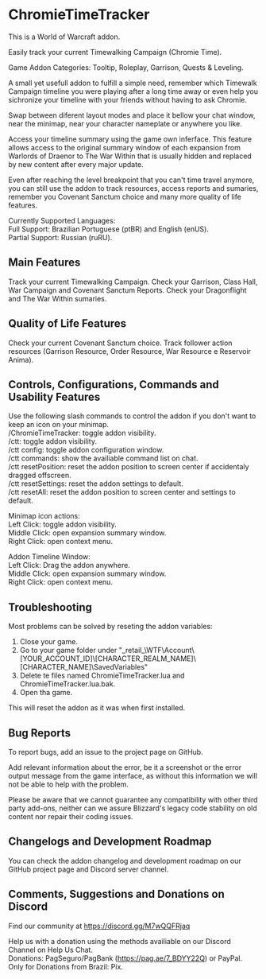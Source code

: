 # ChromieTimeTracker

This is a World of Warcraft addon.

Easily track your current Timewalking Campaign (Chromie Time).  

Game Addon Categories: Tooltip, Roleplay, Garrison, Quests & Leveling.  

A small yet usefull addon to fulfill a simple need, remember which Timewalk Campaign timeline you were playing after a long time away or even help you sichronize your timeline with your friends without having to ask Chromie.  

Swap between diferent layout modes and place it bellow your chat window, near the minimap, near your character nameplate or anywhere you like.  

Access your timeline summary using the game own inferface. This feature allows access to the original summary window of each expansion from Warlords of Draenor to The War Within that is usually hidden and replaced by new content after every major update.  

Even after reaching the level breakpoint that you can't time travel anymore, you can still use the addon to track resources, access reports and sumaries, remember you Covenant Sanctum choice and many more quality of life features.

Currently Supported Languages:   
Full Support: Brazilian Portuguese (ptBR) and English (enUS).  
Partial Support: Russian (ruRU).  

## Main Features
Track your current Timewalking Campaign.
Check your Garrison, Class Hall, War Campaign and Covenant Sanctum Reports.
Check your Dragonflight and The War Within sumaries.

## Quality of Life Features
Check your current Covenant Sanctum choice.
Track follower action resources (Garrison Resource, Order Resource, War Resource e Reservoir Anima).

## Controls, Configurations, Commands and Usability Features
Use the following slash commands to control the addon if you don't want to keep an icon on your minimap.  
/ChromieTimeTracker: toggle addon visibility.  
/ctt: toggle addon visibility.  
/ctt config: toggle addon configuration window.  
/ctt commands: show the availiable command list on chat.  
/ctt resetPosition: reset the addon position to screen center if accidentaly dragged offscreen.  
/ctt resetSettings: reset the addon settings to default.  
/ctt resetAll: reset the addon position to screen center and settings to default.  

Minimap icon actions:  
Left Click: toggle addon visibility.  
Middle Click: open expansion summary window.  
Right Click: open context menu.  

Addon Timeline Window:  
Left Click: Drag the addon anywhere.  
Middle Click: open expansion summary window.  
Right Click: open context menu.  

## Troubleshooting
Most problems can be solved by reseting the addon variables:  
1. Close your game.  
2. Go to your game folder under "\_retail_\WTF\Account\\[YOUR_ACCOUNT_ID]\\[CHARACTER_REALM_NAME]\\[CHARACTER_NAME]\SavedVariables"  
3. Delete te files named ChromieTimeTracker.lua and ChromieTimeTracker.lua.bak.  
4. Open tha game.  

This will reset the addon as it was when first installed.  

## Bug Reports
To report bugs, add an issue to the project page on GitHub.  

Add relevant information about the error, be it a screenshot or the error output message from the game interface, as without this information we will not be able to help with the problem.  

Please be aware that we cannot guarantee any compatibility with other third party add-ons, neither can we assure Blizzard's legacy code stability on old content nor repair their coding issues.  

## Changelogs and Development Roadmap
You can check the addon changelog and development roadmap on our GitHub project page and Discord server channel.  

## Comments, Suggestions and Donations on Discord
Find our community at https://discord.gg/M7wQQFRjaq  

Help us with a donation using the methods availiable on our Discord Channel on Help Us Chat.  
Donations: PagSeguro/PagBank (https://pag.ae/7_BDYY22Q) or PayPal.
Only for Donations from Brazil: Pix.